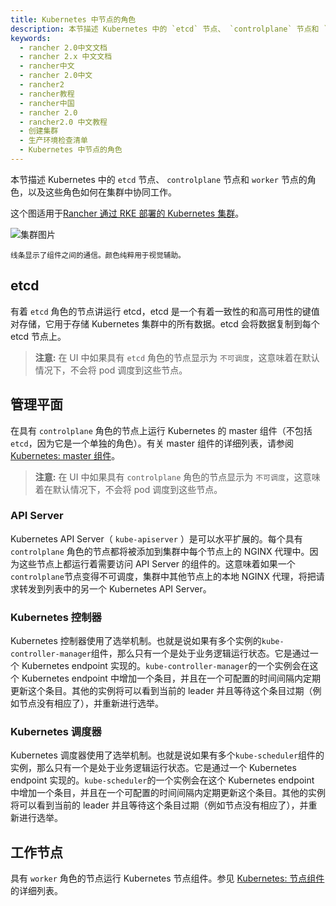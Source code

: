 ```yaml
---
title: Kubernetes 中节点的角色
description: 本节描述 Kubernetes 中的 `etcd` 节点、 `controlplane` 节点和 `worker` 节点的角色，以及这些角色如何在集群中协同工作。这个图适用于Rancher 通过 RKE 部署的 Kubernetes 集群。
keywords:
  - rancher 2.0中文文档
  - rancher 2.x 中文文档
  - rancher中文
  - rancher 2.0中文
  - rancher2
  - rancher教程
  - rancher中国
  - rancher 2.0
  - rancher2.0 中文教程
  - 创建集群
  - 生产环境检查清单
  - Kubernetes 中节点的角色
---
```


本节描述 Kubernetes 中的 `etcd` 节点、 `controlplane` 节点和 `worker` 节点的角色，以及这些角色如何在集群中协同工作。

这个图适用于[Rancher 通过 RKE 部署的 Kubernetes 集群](/docs/cluster-provisioning/rke-clusters/_index)。

![集群图片](/img/rancher/clusterdiagram.svg)

<sup>线条显示了组件之间的通信。颜色纯粹用于视觉辅助。</sup>

## etcd

有着 `etcd` 角色的节点讲运行 etcd，etcd 是一个有着一致性的和高可用性的键值对存储，它用于存储 Kubernetes 集群中的所有数据。etcd 会将数据复制到每个 etcd 节点上。

> **注意:** 在 UI 中如果具有 `etcd` 角色的节点显示为 `不可调度`，这意味着在默认情况下，不会将 pod 调度到这些节点。

## 管理平面

在具有 `controlplane` 角色的节点上运行 Kubernetes 的 master 组件（不包括`etcd`，因为它是一个单独的角色）。有关 master 组件的详细列表，请参阅[Kubernetes: master 组件](https://kubernetes.io/docs/concepts/overview/components/#master-components)。

> **注意:** 在 UI 中如果具有 `controlplane` 角色的节点显示为 `不可调度`，这意味着在默认情况下，不会将 pod 调度到这些节点。

### API Server

Kubernetes API Server（ `kube-apiserver` ）是可以水平扩展的。每个具有 `controlplane` 角色的节点都将被添加到集群中每个节点上的 NGINX 代理中。因为这些节点上都运行着需要访问 API Server 的组件的。这意味着如果一个`controlplane`节点变得不可调度，集群中其他节点上的本地 NGINX 代理，将把请求转发到列表中的另一个 Kubernetes API Server。

### Kubernetes 控制器

Kubernetes 控制器使用了选举机制。也就是说如果有多个实例的`kube-controller-manager`组件，那么只有一个是处于业务逻辑运行状态。它是通过一个 Kubernetes endpoint 实现的。`kube-controller-manager`的一个实例会在这个 Kubernetes endpoint 中增加一个条目，并且在一个可配置的时间间隔内定期更新这个条目。其他的实例将可以看到当前的 leader 并且等待这个条目过期（例如节点没有相应了），并重新进行选举。

### Kubernetes 调度器

Kubernetes 调度器使用了选举机制。也就是说如果有多个`kube-scheduler`组件的实例，那么只有一个是处于业务逻辑运行状态。它是通过一个 Kubernetes endpoint 实现的。`kube-scheduler`的一个实例会在这个 Kubernetes endpoint 中增加一个条目，并且在一个可配置的时间间隔内定期更新这个条目。其他的实例将可以看到当前的 leader 并且等待这个条目过期（例如节点没有相应了），并重新进行选举。

## 工作节点

具有 `worker` 角色的节点运行 Kubernetes 节点组件。参见 [Kubernetes: 节点组件](https://kubernetes.io/docs/concepts/overview/components/#node-components) 的详细列表。
